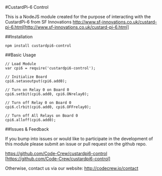 #CustardPi-6 Control

This is a NodeJS module created for the purpose of interacting with the CustardPi-6 from SF Innovations http://www.sf-innovations.co.uk/custard-pi-6.html[http://www.sf-innovations.co.uk/custard-pi-6.html]

##Installation

    npm install custardpi6-control

##Basic Usage

    // Load Module    
    var cpi6 = require('custardpi6-control');
    
    // Initialize Board
    cpi6.setasoutput(cpi6.add0);
    
    // Turn on Relay 0 on Board 0
    cpi6.setbit(cpi6.add0, cpi6.ONrelay0);
    
    // Turn off Relay 0 on Board 0
    cpi6.clrbit(cpi6.add0, cpi6.OFFrelay0);
    
    // Turn off All Relays on Board 0
    cpi6.alloff(cpi6.add0);

##Issues & Feedback

If you bump into issues or would like to participate in the development of this module please submit an issue or pull request on the github repo.

https://github.com/Code-Crew/custardpi6-control [https://github.com/Code-Crew/custardpi6-control]

Otherwise, contact us via our website: http://codecrew.io/contact

